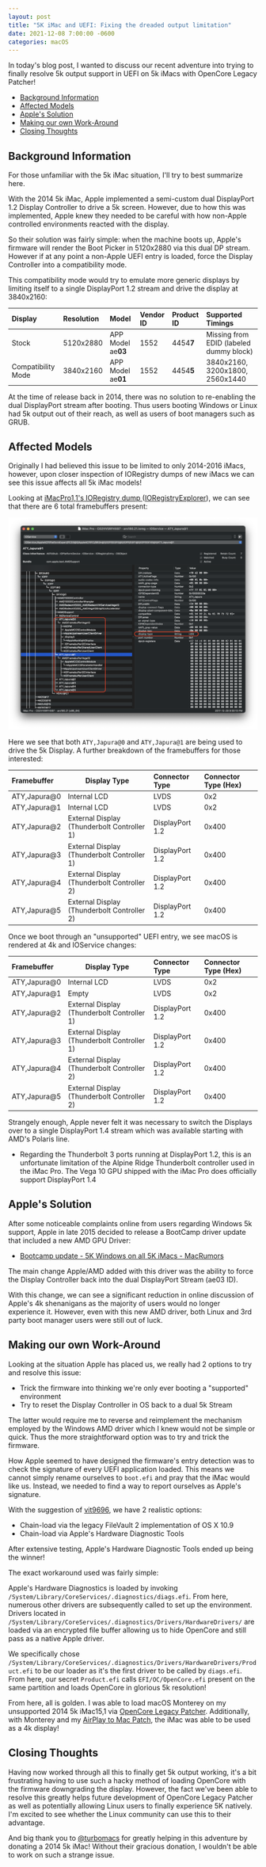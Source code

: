 ```yaml
---
layout: post
title: "5K iMac and UEFI: Fixing the dreaded output limitation"
date: 2021-12-08 7:00:00 -0600
categories: macOS
---
```


In today's blog post, I wanted to discuss our recent adventure into trying to finally resolve 5k output support in UEFI on 5k iMacs with OpenCore Legacy Patcher!

* [Background Information](#background-information)
* [Affected Models](#affected-models)
* [Apple's Solution](#apples-solution)
* [Making our own Work-Around](#making-our-own-work-around)
* [Closing Thoughts](#closing-thoughts)

## Background Information

For those unfamiliar with the 5k iMac situation, I'll try to best summarize here.

With the 2014 5k iMac, Apple implemented a semi-custom dual DisplayPort 1.2 Display Controller to drive a 5k screen. However, due to how this was implemented, Apple knew they needed to be careful with how non-Apple controlled environments reacted with the display.

So their solution was fairly simple: when the machine boots up, Apple's firmware will render the Boot Picker in 5120x2880 via this dual DP stream. However if at any point a non-Apple UEFI entry is loaded, force the Display Controller into a compatibility mode.

This compatibility mode would try to emulate more generic displays by limiting itself to a single DisplayPort 1.2 stream and drive the display at 3840x2160:

| Display            | Resolution | Model              | Vendor ID | Product ID | Supported Timings                       |
| :----------------- | :--------- | :----------------- | :-------- | :--------- | :-------------------------------------- |
| Stock              | 5120x2880  | APP Model ae**03** | 1552      | 4454**7**  | Missing from EDID (labeled dummy block) |
| Compatibility Mode | 3840x2160  | APP Model ae**01** | 1552      | 4454**5**  | 3840x2160, 3200x1800, 2560x1440         |

At the time of release back in 2014, there was no solution to re-enabling the dual DisplayPort stream after booting. Thus users booting Windows or Linux had 5k output out of their reach, as well as users of boot managers such as GRUB.

## Affected Models

Originally I had believed this issue to be limited to only 2014-2016 iMacs, however, upon closer inspection of IORegistry dumps of new iMacs we can see this issue affects all 5k iMac models!

Looking at [iMacPro1,1's IORegistry dump ](https://github.com/khronokernel/DarwinDumped/blob/master/iMacPro/iMacPro1%2C1/IOReg/iMac%20Pro%20-%20C02VV5RFHX87%20-%20ars180.21.ioreg)([IORegistryExplorer](https://github.com/khronokernel/IORegistryClone/blob/master/ioreg-302.zip)), we can see that there are 6 total framebuffers present:

![](/images/posts/2021-12-08-5K-UEFI/iMacPro-IOService.png)

Here we see that both `ATY,Japura@0` and `ATY,Japura@1` are being used to drive the 5k Display. A further breakdown of the framebuffers for those interested:

| Framebuffer  | Display Type                                | Connector Type  | Connector Type (Hex) |
| :----------- | ------------------------------------------- | :-------------- | :------------------- |
| ATY,Japura@0 | Internal LCD                                | LVDS            | 0x2                  | 
| ATY,Japura@1 | Internal LCD                                | LVDS            | 0x2                  | 
| ATY,Japura@2 | External Display (Thunderbolt Controller 1) | DisplayPort 1.2 | 0x400                |
| ATY,Japura@3 | External Display (Thunderbolt Controller 1) | DisplayPort 1.2 | 0x400                |
| ATY,Japura@4 | External Display (Thunderbolt Controller 2) | DisplayPort 1.2 | 0x400                |
| ATY,Japura@5 | External Display (Thunderbolt Controller 2) | DisplayPort 1.2 | 0x400                |


Once we boot through an "unsupported" UEFI entry, we see macOS is rendered at 4k and IOService changes:

| Framebuffer  | Display Type                                | Connector Type  | Connector Type (Hex) |
| :----------- | ------------------------------------------- | :-------------- | :------------------- |
| ATY,Japura@0 | Internal LCD                                | LVDS            | 0x2                  | 
| ATY,Japura@1 | Empty                                       | LVDS            | 0x2                  | 
| ATY,Japura@2 | External Display (Thunderbolt Controller 1) | DisplayPort 1.2 | 0x400                |
| ATY,Japura@3 | External Display (Thunderbolt Controller 1) | DisplayPort 1.2 | 0x400                |
| ATY,Japura@4 | External Display (Thunderbolt Controller 2) | DisplayPort 1.2 | 0x400                |
| ATY,Japura@5 | External Display (Thunderbolt Controller 2) | DisplayPort 1.2 | 0x400                |

Strangely enough, Apple never felt it was necessary to switch the Displays over to a single DisplayPort 1.4 stream which was available starting with AMD's Polaris line. 

* Regarding the Thunderbolt 3 ports running at DisplayPort 1.2, this is an unfortunate limitation of the Alpine Ridge Thunderbolt controller used in the iMac Pro. The Vega 10 GPU shipped with the iMac Pro does officially support DisplayPort 1.4

## Apple's Solution

After some noticeable complaints online from users regarding Windows 5k support, Apple in late 2015 decided to release a BootCamp driver update that included a new AMD GPU Driver:

* [Bootcamp update - 5K Windows on all 5K iMacs - MacRumors](https://forums.macrumors.com/threads/bootcamp-update-5k-windows-on-all-5k-imacs.1939481/)

The main change Apple/AMD added with this driver was the ability to force the Display Controller back into the dual DisplayPort Stream (ae03 ID). 

With this change, we can see a significant reduction in online discussion of Apple's 4k shenanigans as the majority of users would no longer experience it. However, even with this new AMD driver, both Linux and 3rd party boot manager users were still out of luck.

## Making our own Work-Around

Looking at the situation Apple has placed us, we really had 2 options to try and resolve this issue:

* Trick the firmware into thinking we're only ever booting a "supported" environment
* Try to reset the Display Controller in OS back to a dual 5k Stream

The latter would require me to reverse and reimplement the mechanism employed by the Windows AMD driver which I knew would not be simple or quick. Thus the more straightforward option was to try and trick the firmware.

How Apple seemed to have designed the firmware's entry detection was to check the signature of every UEFI application loaded. This means we cannot simply rename ourselves to `boot.efi` and pray that the iMac would like us. Instead, we needed to find a way to report ourselves as Apple's signature.

With the suggestion of [vit9696](https://github.com/vit9696), we have 2 realistic options:

* Chain-load via the legacy FileVault 2 implementation of OS X 10.9
* Chain-load via Apple's Hardware Diagnostic Tools

After extensive testing, Apple's Hardware Diagnostic Tools ended up being the winner! 

The exact workaround used was fairly simple:

Apple's Hardware Diagnostics is loaded by invoking `/System/Library/CoreServices/.diagnostics/diags.efi`. From here, numerous other drivers are subsequently called to set up the environment. Drivers located in `/System/Library/CoreServices/.diagnostics/Drivers/HardwareDrivers/` are loaded via an encrypted file buffer allowing us to hide OpenCore and still pass as a native Apple driver.

We specifically chose `/System/Library/CoreServices/.diagnostics/Drivers/HardwareDrivers/Product.efi` to be our loader as it's the first driver to be called by `diags.efi`. From here, our secret `Product.efi` calls `EFI/OC/OpenCore.efi` present on the same partition and loads OpenCore in glorious 5k resolution!

From here, all is golden. I was able to load macOS Monterey on my unsupported 2014 5k iMac15,1 via [OpenCore Legacy Patcher](https://github.com/dortania/OpenCore-Legacy-Patcher/). Additionally, with Monterey and my [AirPlay to Mac Patch](https://khronokernel.github.io/macos/2021/06/22/AIRPLAY.html), the iMac was able to be used as a 4k display!

## Closing Thoughts

Having now worked through all this to finally get 5k output working, it's a bit frustrating having to use such a hacky method of loading OpenCore with the firmware downgrading the display. However, the fact we've been able to resolve this greatly helps future development of OpenCore Legacy Patcher as well as potentially allowing Linux users to finally experience 5K natively. I'm excited to see whether the Linux community can use this to their advantage.

And big thank you to [@turbomacs](https://github.com/turbomacs) for greatly helping in this adventure by donating a 2014 5k iMac! Without their gracious donation, I wouldn't be able to work on such a strange issue.